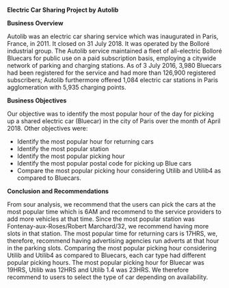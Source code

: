 **Electric Car Sharing Project by Autolib**

**Business Overview**

Autolib was an electric car sharing service which was inaugurated in Paris, France, in 2011. It closed on 31 July 2018. It was operated by the Bolloré industrial group. The Autolib service maintained a fleet of all-electric Bolloré Bluecars for public use on a paid subscription basis, employing a citywide network of parking and charging stations. As of 3 July 2016, 3,980 Bluecars had been registered for the service and had more than 126,900 registered subscribers;  Autolib furthermore offered 1,084 electric car stations in Paris agglomeration with 5,935 charging points.

**Business Objectives**

Our objective was to identify the most popular hour of the day for picking up a shared electric car (Bluecar) in the city of Paris over the month of April 2018.
Other objectives were:
* Identify the most popular hour for returning cars
* Identify the most popular station
* Identify the most popular picking hour
* Identify the most popular postal code for picking up Blue cars
* Compare the most popular picking hour considering Utilib and Utilib4 as compared to Bluecars.

**Conclusion and Recommendations**

From sour analysis, we recommend that the users can pick the cars at the most popular time which is 6AM and recommend to the service providers to add more vehicles at that time.
Since the most popular station was Fontenay-aux-Roses/Robert Marchard/32, we recommend having more slots in that station. The most popular time for returning cars is 17HRS, we, therefore, recommend having advertising agencies run adverts at that hour in the parking slots.
Comparing the most popular picking hour considering Utilib and Utilib4 as compared to Bluecars, each car type had different popular picking hours. The most popular picking hour for Bluecar was 19HRS, Utilib was 12HRS and Utilib 1.4 was 23HRS. We therefore recommend to users to select the type of car depending on availability.


